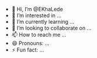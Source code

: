 - 👋 Hi, I’m @EKhaLede
- 👀 I’m interested in ...
- 🌱 I’m currently learning ...
- 💞️ I’m looking to collaborate on ...
- 📫 How to reach me ...
- 😄 Pronouns: ...
- ⚡ Fun fact: ...

<!---
EKhaLede/EKhaLede is a ✨ special ✨ repository because its `README.md` (this file) appears on your GitHub profile.
You can click the Preview link to take a look at your changes.
--->
